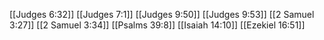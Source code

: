 [[Judges 6:32]]
[[Judges 7:1]]
[[Judges 9:50]]
[[Judges 9:53]]
[[2 Samuel 3:27]]
[[2 Samuel 3:34]]
[[Psalms 39:8]]
[[Isaiah 14:10]]
[[Ezekiel 16:51]]
